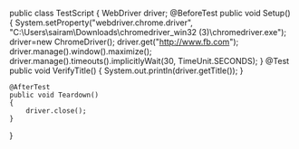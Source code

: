 public class TestScript 
{
	WebDriver driver;
	@BeforeTest
	public void Setup()
	{
		System.setProperty("webdriver.chrome.driver", "C:\\Users\\sairam\\Downloads\\chromedriver_win32 (3)\\chromedriver.exe");
		driver=new ChromeDriver();
		driver.get("http://www.fb.com");
		driver.manage().window().maximize();
		driver.manage().timeouts().implicitlyWait(30, TimeUnit.SECONDS);
	}
	@Test
	public void VerifyTitle()
	{
		System.out.println(driver.getTitle()); 
	}
	

	@AfterTest
	public void Teardown()
	{
		driver.close();
	}

}
